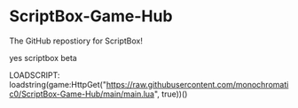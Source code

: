 # ScriptBox-Game-Hub
The GitHub repostiory for ScriptBox! 

yes scriptbox beta

LOADSCRIPT: loadstring(game:HttpGet("https://raw.githubusercontent.com/monochromatic0/ScriptBox-Game-Hub/main/main.lua", true))()
